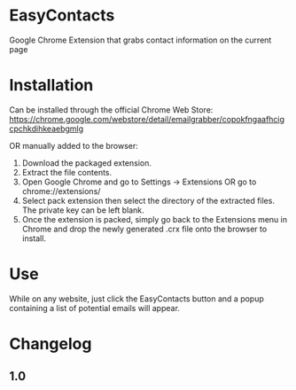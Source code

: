 # EasyContacts
Google Chrome Extension that grabs contact information on the current page

# Installation
Can be installed through the official Chrome Web Store:
https://chrome.google.com/webstore/detail/emailgrabber/copokfngaafhcigcpchkdihkeaebgmlg

OR manually added to the browser:

1. Download the packaged extension.
2. Extract the file contents.
3. Open Google Chrome and go to Settings -> Extensions
OR go to chrome://extensions/
4. Select pack extension then select the directory of the extracted files. The private key can be left blank.
5. Once the extension is packed, simply go back to the Extensions menu in Chrome and drop the newly generated .crx file onto the browser to install.

# Use
While on any website, just click the EasyContacts button and a popup containing a list of potential emails will appear.

# Changelog
## 1.0

